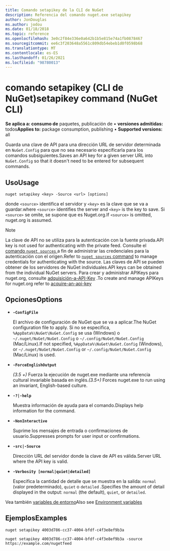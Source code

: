 ```yaml
---
title: Comando setapikey de la CLI de NuGet
description: Referencia del comando nuget.exe setapikey
author: JonDouglas
ms.author: jodou
ms.date: 01/18/2018
ms.topic: reference
ms.openlocfilehash: 3e0c2f84e336e0a642b1b5e815e74a1fb0878467
ms.sourcegitcommit: ee6c3f203648a5561c809db54ebeb1d0f0598b68
ms.translationtype: MT
ms.contentlocale: es-ES
ms.lasthandoff: 01/26/2021
ms.locfileid: "98780013"
---
```

# <a name="setapikey-command-nuget-cli"></a><span data-ttu-id="6047e-103">comando setapikey (CLI de NuGet)</span><span class="sxs-lookup"><span data-stu-id="6047e-103">setapikey command (NuGet CLI)</span></span>

<span data-ttu-id="6047e-104">**Se aplica a: consumo de** paquetes, publicación de &bullet; **versiones admitidas:** todos</span><span class="sxs-lookup"><span data-stu-id="6047e-104">**Applies to:** package consumption, publishing &bullet; **Supported versions:** all</span></span>

<span data-ttu-id="6047e-105">Guarda una clave de API para una dirección URL de servidor determinada en `NuGet.Config` para que no sea necesario especificarla para los comandos subsiguientes.</span><span class="sxs-lookup"><span data-stu-id="6047e-105">Saves an API key for a given server URL into `NuGet.Config` so that it doesn't need to be entered for subsequent commands.</span></span>

## <a name="usage"></a><span data-ttu-id="6047e-106">Uso</span><span class="sxs-lookup"><span data-stu-id="6047e-106">Usage</span></span>

```cli
nuget setapikey <key> -Source <url> [options]
```

<span data-ttu-id="6047e-107">donde `<source>` identifica el servidor y `<key>` es la clave que se va a guardar.</span><span class="sxs-lookup"><span data-stu-id="6047e-107">where `<source>` identifies the server and `<key>` is the key to save.</span></span> <span data-ttu-id="6047e-108">Si `<source>` se omite, se supone que es Nuget.org.</span><span class="sxs-lookup"><span data-stu-id="6047e-108">If `<source>` is omitted, nuget.org is assumed.</span></span> 

> [!NOTE]
> <span data-ttu-id="6047e-109">La clave de API no se utiliza para la autenticación con la fuente privada.</span><span class="sxs-lookup"><span data-stu-id="6047e-109">API key is not used for authenticating with the private feed.</span></span> <span data-ttu-id="6047e-110">Consulte el [comando `nuget sources` ](../cli-reference/cli-ref-sources.md) a fin de administrar las credenciales para la autenticación con el origen.</span><span class="sxs-lookup"><span data-stu-id="6047e-110">Refer to [`nuget sources` command](../cli-reference/cli-ref-sources.md) to manage credentials for authenticating with the source.</span></span>
> <span data-ttu-id="6047e-111">Las claves de API se pueden obtener de los servidores de NuGet individuales.</span><span class="sxs-lookup"><span data-stu-id="6047e-111">API keys can be obtained from the individual NuGet servers.</span></span> <span data-ttu-id="6047e-112">Para crear y administrar APIKeys para nuget.org, consulte [adquisición-a-API-Key](../../nuget-org/scoped-api-keys.md#acquire-an-api-key) .</span><span class="sxs-lookup"><span data-stu-id="6047e-112">To create and manage APIKeys for nuget.org refer to [acquire-an-api-key](../../nuget-org/scoped-api-keys.md#acquire-an-api-key)</span></span>

## <a name="options"></a><span data-ttu-id="6047e-113">Opciones</span><span class="sxs-lookup"><span data-stu-id="6047e-113">Options</span></span>

- **`-ConfigFile`**

  <span data-ttu-id="6047e-114">El archivo de configuración de NuGet que se va a aplicar.</span><span class="sxs-lookup"><span data-stu-id="6047e-114">The NuGet configuration file to apply.</span></span> <span data-ttu-id="6047e-115">Si no se especifica, `%AppData%\NuGet\NuGet.Config` se usa (Windows) o `~/.nuget/NuGet/NuGet.Config` o `~/.config/NuGet/NuGet.Config` (Mac/Linux).</span><span class="sxs-lookup"><span data-stu-id="6047e-115">If not specified, `%AppData%\NuGet\NuGet.Config` (Windows), or `~/.nuget/NuGet/NuGet.Config` or `~/.config/NuGet/NuGet.Config` (Mac/Linux) is used.</span></span>

- **`-ForceEnglishOutput`**

  <span data-ttu-id="6047e-116">*(3.5 +)* Fuerza la ejecución de nuget.exe mediante una referencia cultural invariable basada en inglés.</span><span class="sxs-lookup"><span data-stu-id="6047e-116">*(3.5+)* Forces nuget.exe to run using an invariant, English-based culture.</span></span>

- **`-?|-help`**

  <span data-ttu-id="6047e-117">Muestra información de ayuda para el comando.</span><span class="sxs-lookup"><span data-stu-id="6047e-117">Displays help information for the command.</span></span>

- **`-NonInteractive`**

  <span data-ttu-id="6047e-118">Suprime los mensajes de entrada o confirmaciones de usuario.</span><span class="sxs-lookup"><span data-stu-id="6047e-118">Suppresses prompts for user input or confirmations.</span></span>

- **`-src|-Source`**

  <span data-ttu-id="6047e-119">Dirección URL del servidor donde la clave de API es válida.</span><span class="sxs-lookup"><span data-stu-id="6047e-119">Server URL where the API key is valid.</span></span>

- **`-Verbosity [normal|quiet|detailed]`**

  <span data-ttu-id="6047e-120">Especifica la cantidad de detalle que se muestra en la salida: `normal` (valor predeterminado), `quiet` o `detailed` .</span><span class="sxs-lookup"><span data-stu-id="6047e-120">Specifies the amount of detail displayed in the output: `normal` (the default), `quiet`, or `detailed`.</span></span>

<span data-ttu-id="6047e-121">Vea también [variables de entorno](cli-ref-environment-variables.md)</span><span class="sxs-lookup"><span data-stu-id="6047e-121">Also see [Environment variables](cli-ref-environment-variables.md)</span></span>

## <a name="examples"></a><span data-ttu-id="6047e-122">Ejemplos</span><span class="sxs-lookup"><span data-stu-id="6047e-122">Examples</span></span>

```cli
nuget setapikey 4003d786-cc37-4004-bfdf-c4f3e8ef9b3a

nuget setapikey 4003d786-cc37-4004-bfdf-c4f3e8ef9b3a -source https://example.com/nugetfeed
```
